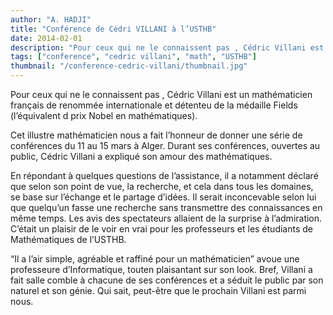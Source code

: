 ```yaml
---
author: "A. HADJI"
title: "Conférence de Cédri VILLANI à l’USTHB"
date: 2014-02-01
description: "Pour ceux qui ne le connaissent pas , Cédric Villani est un mathématicien français de renommée internationale et détenteu de la médaille Fields (l’équivalent d prix Nobel en mathématiques)."
tags: ["conference", "cedric villani", "math", "USTHB"]
thumbnail: "/conference-cedric-villani/thumbnail.jpg"
---
```


Pour ceux qui ne le connaissent pas , Cédric Villani est un mathématicien français de renommée internationale et détenteu de la médaille Fields (l’équivalent d prix Nobel en mathématiques).

Cet illustre mathématicien nous a fait l’honneur de donner une série de conférences du 11 au 15 mars à Alger. Durant ses conférences, ouvertes au public, Cédric Villani a expliqué son amour des mathématiques.

En répondant à quelques questions de l’assistance, il a notamment déclaré que selon son point de vue, la recherche, et cela dans tous les domaines, se base sur l’échange et le partage d’idées. Il serait inconcevable selon lui que quelqu’un fasse une recherche sans transmettre des connaissances en même temps. Les avis des spectateurs allaient de la surprise à l’admiration. C’était un plaisir de le voir en vrai pour les professeurs et les étudiants de Mathématiques de l’USTHB.

“Il a l’air simple, agréable et raffiné pour un mathématicien” avoue une professeure d’Informatique, touten plaisantant sur son look. Bref, Villani a fait salle comble à chacune de ses conférences et a séduit le public par son naturel et son génie. Qui sait, peut-être que le prochain Villani est parmi nous.
